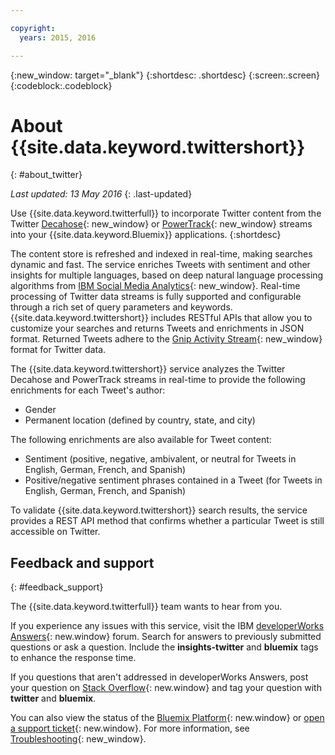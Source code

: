 ```yaml
---

copyright:
  years: 2015, 2016

---
```


{:new_window: target="_blank"}
{:shortdesc: .shortdesc}
{:screen:.screen}
{:codeblock:.codeblock}

# About {{site.data.keyword.twittershort}}
{: #about_twitter}

*Last updated: 13 May 2016*
{: .last-updated}

Use {{site.data.keyword.twitterfull}} to incorporate Twitter content from the Twitter [Decahose](http://support.gnip.com/apis/firehose/overview.html){: new_window} or [PowerTrack](http://support.gnip.com/apis/powertrack/overview.html){: new_window} streams into your {{site.data.keyword.Bluemix}} applications.
{:shortdesc}

The content store is refreshed and indexed in real-time, making searches dynamic and fast. The service enriches Tweets with sentiment and other insights for multiple languages, based on deep natural language processing algorithms from [IBM Social Media Analytics](http://www.ibm.com/software/products/en/social-media-analytics/){: new_window}. Real-time processing of Twitter data streams is fully supported and configurable through a rich set of query parameters and keywords. {{site.data.keyword.twittershort}} includes RESTful APIs that allow you to customize your searches and returns Tweets and enrichments in JSON format. Returned Tweets adhere to the [Gnip Activity Stream](http://support.gnip.com/sources/twitter/data_format.html){: new_window} format for Twitter data.

The {{site.data.keyword.twittershort}} service analyzes the Twitter Decahose and PowerTrack streams in real-time to provide the following enrichments for each Tweet's author:
* Gender
* Permanent location (defined by country, state, and city)

The following enrichments are also available for Tweet content:

* Sentiment (positive, negative, ambivalent, or neutral for Tweets in English, German, French, and Spanish)
* Positive/negative sentiment phrases contained in a Tweet (for Tweets in English, German, French, and Spanish)

To validate {{site.data.keyword.twittershort}} search results, the service provides a REST API method that confirms whether a particular Tweet is still accessible on Twitter. 

## Feedback and support 
{: #feedback_support}

The {{site.data.keyword.twitterfull}} team wants to hear from you.

If you experience any issues with this service, visit the 
IBM [developerWorks Answers](https://developer.ibm.com/answers/topics/insights-twitter/?smartspace=bluemix){: new.window} forum. Search for answers to previously submitted questions or ask a question. 
Include the **insights-twitter** and **bluemix** tags to enhance the response time.

If you questions that aren't addressed in developerWorks Answers, post your question on 
[Stack Overflow](http://stackoverflow.com/search?q=twitter+bluemix){: new.window} and tag your question with **twitter** and **bluemix**.

You can also view the status of the [Bluemix Platform](https://developer.ibm.com/bluemix/support/#status){: new.window} 
or [open a support ticket](https://cloudoe.support.ibmcloud.com/ics/support/default.asp?deptid=31036&offering=ibmbluemix){: new.window}. For more information, see [Troubleshooting](https://console.{DomainName}/docs/troubleshoot/troubleshoot.html){: new_window}.

